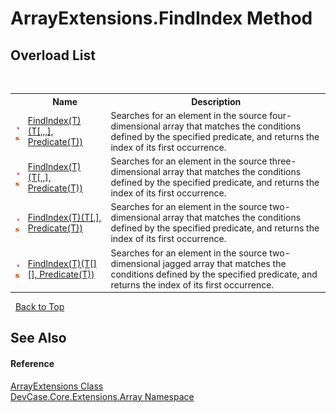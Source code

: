 # ArrayExtensions.FindIndex Method 
 


## Overload List
&nbsp;<table><tr><th></th><th>Name</th><th>Description</th></tr><tr><td>![Public method](media/pubmethod.gif "Public method")![Static member](media/static.gif "Static member")</td><td><a href="M_DevCase_Core_Extensions_Array_ArrayExtensions_FindIndex__1">FindIndex(T)(T[,,,], Predicate(T))</a></td><td>
Searches for an element in the source four-dimensional array that matches the conditions defined by the specified predicate, and returns the index of its first occurrence.</td></tr><tr><td>![Public method](media/pubmethod.gif "Public method")![Static member](media/static.gif "Static member")</td><td><a href="M_DevCase_Core_Extensions_Array_ArrayExtensions_FindIndex__1_1">FindIndex(T)(T[,,], Predicate(T))</a></td><td>
Searches for an element in the source three-dimensional array that matches the conditions defined by the specified predicate, and returns the index of its first occurrence.</td></tr><tr><td>![Public method](media/pubmethod.gif "Public method")![Static member](media/static.gif "Static member")</td><td><a href="M_DevCase_Core_Extensions_Array_ArrayExtensions_FindIndex__1_2">FindIndex(T)(T[,], Predicate(T))</a></td><td>
Searches for an element in the source two-dimensional array that matches the conditions defined by the specified predicate, and returns the index of its first occurrence.</td></tr><tr><td>![Public method](media/pubmethod.gif "Public method")![Static member](media/static.gif "Static member")</td><td><a href="M_DevCase_Core_Extensions_Array_ArrayExtensions_FindIndex__1_3">FindIndex(T)(T[][], Predicate(T))</a></td><td>
Searches for an element in the source two-dimensional jagged array that matches the conditions defined by the specified predicate, and returns the index of its first occurrence.</td></tr></table>&nbsp;
<a href="#arrayextensions.findindex-method">Back to Top</a>

## See Also


#### Reference
<a href="T_DevCase_Core_Extensions_Array_ArrayExtensions">ArrayExtensions Class</a><br /><a href="N_DevCase_Core_Extensions_Array">DevCase.Core.Extensions.Array Namespace</a><br />